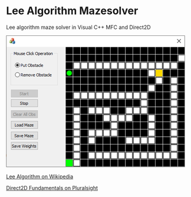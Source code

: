 # Lee Algorithm Mazesolver
Lee algorithm maze solver in Visual C++ MFC and Direct2D

![Image of Simulator](https://github.com/shaovoon/lee_mazesolver/blob/master/screenshot.png)

[Lee Algorithm on Wikipedia](https://en.wikipedia.org/wiki/Lee_algorithm)

[Direct2D Fundamentals on Pluralsight](https://app.pluralsight.com/library/courses/direct2d-fundamentals/table-of-contents)